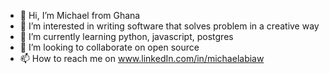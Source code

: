 - 👋 Hi, I’m Michael from Ghana
- 👀 I’m interested in writing software that solves problem in a creative way
- 🌱 I’m currently learning python, javascript, postgres
- 💞️ I’m looking to collaborate on open source
- 📫 How to reach me on www.linkedIn.com/in/michaelabiaw

<!---
kashes2016/kashes2016 is a ✨ special ✨ repository because its `README.md` (this file) appears on your GitHub profile.
You can click the Preview link to take a look at your changes.
--->
